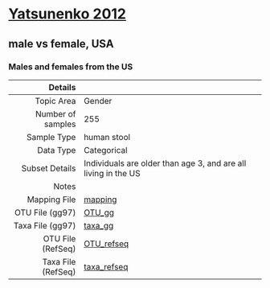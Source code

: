 # [Yatsunenko 2012]( ../docs/yatsunenko.html )
## male vs female, USA

### Males and females from the US

| Details                   |                                                           |
| ------------------------: |-----------------------------------------------------------|
| Topic Area                | Gender                                                |
| Number of samples         | 255                                         |
| Sample Type               | human stool                                         |
| Data Type                 | Categorical                                           |
| Subset Details            | Individuals are older than age 3, and are all living in the US                                  |
| Notes                     |                                          |
| Mapping File              | [mapping]( ../datasets/yatsunenko/mapping-sex.txt)        |
| OTU File (gg97)           | [OTU_gg]( ../datasets/yatsunenko/gg/otutable.txt)          |
| Taxa File (gg97)          | [taxa_gg]( ../datasets/yatsunenko/gg/taxatable.txt)        |
| OTU File (RefSeq)         | [OTU_refseq]( ../datasets/yatsunenko/refseq/otutable.txt)  |
| Taxa File (RefSeq)        | [taxa_refseq]( ../datasets/yatsunenko/refseq/taxatable.txt)|